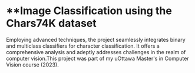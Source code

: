 # **Image Classification using the Chars74K dataset
Employing advanced techniques, the project seamlessly integrates binary and multiclass classifiers for character classification. It offers a comprehensive analysis and adeptly addresses challenges in the realm of computer vision.This project was  part of my uOttawa Master's in Computer Vision course (2023).
